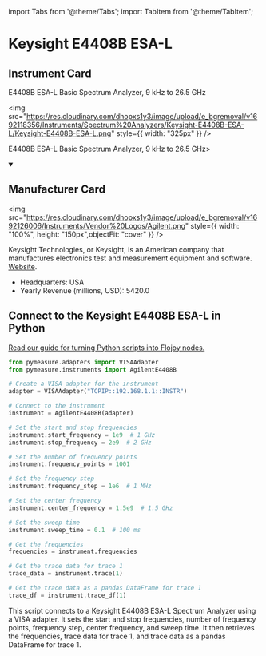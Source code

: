 
import Tabs from '@theme/Tabs';
import TabItem from '@theme/TabItem';

# Keysight E4408B ESA-L

## Instrument Card

<div className="flex">

<div>

E4408B ESA-L Basic Spectrum Analyzer, 9 kHz to 26.5 GHz

</div>

<img src="https://res.cloudinary.com/dhopxs1y3/image/upload/e_bgremoval/v1692118356/Instruments/Spectrum%20Analyzers/Keysight-E4408B-ESA-L/Keysight-E4408B-ESA-L.png" style={{ width: "325px" }} />

</div>

E4408B ESA-L Basic Spectrum Analyzer, 9 kHz to 26.5 GHz>

<details open>
<summary><h2>Manufacturer Card</h2></summary>

<img src="https://res.cloudinary.com/dhopxs1y3/image/upload/e_bgremoval/v1692126006/Instruments/Vendor%20Logos/Agilent.png" style={{ width: "100%", height: "150px",objectFit: "cover" }} />

Keysight Technologies, or Keysight, is an American company that manufactures electronics test and measurement equipment and software. <a href="https://www.keysight.com/us/en/home.html">Website</a>.

<ul>
  <li>Headquarters: USA</li>
  <li>Yearly Revenue (millions, USD): 5420.0</li>
</ul>
</details>

## Connect to the Keysight E4408B ESA-L in Python

[Read our guide for turning Python scripts into Flojoy nodes.](https://docs.flojoy.ai/custom-nodes/creating-custom-node/)


<Tabs>
<TabItem value="Pymeasure" label="Pymeasure">

```python
from pymeasure.adapters import VISAAdapter
from pymeasure.instruments import AgilentE4408B

# Create a VISA adapter for the instrument
adapter = VISAAdapter("TCPIP::192.168.1.1::INSTR")

# Connect to the instrument
instrument = AgilentE4408B(adapter)

# Set the start and stop frequencies
instrument.start_frequency = 1e9  # 1 GHz
instrument.stop_frequency = 2e9  # 2 GHz

# Set the number of frequency points
instrument.frequency_points = 1001

# Set the frequency step
instrument.frequency_step = 1e6  # 1 MHz

# Set the center frequency
instrument.center_frequency = 1.5e9  # 1.5 GHz

# Set the sweep time
instrument.sweep_time = 0.1  # 100 ms

# Get the frequencies
frequencies = instrument.frequencies

# Get the trace data for trace 1
trace_data = instrument.trace(1)

# Get the trace data as a pandas DataFrame for trace 1
trace_df = instrument.trace_df(1)
```

This script connects to a Keysight E4408B ESA-L Spectrum Analyzer using a VISA adapter. It sets the start and stop frequencies, number of frequency points, frequency step, center frequency, and sweep time. It then retrieves the frequencies, trace data for trace 1, and trace data as a pandas DataFrame for trace 1.

</TabItem>
</Tabs>